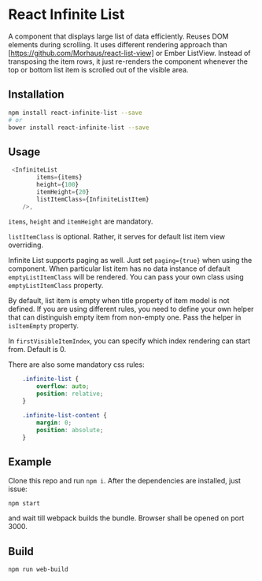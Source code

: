 React Infinite List
===================
A component that displays large list of data efficiently. Reuses DOM elements during scrolling.
It uses different rendering approach than [https://github.com/Morhaus/react-list-view] or Ember ListView.
Instead of transposing the item rows, it just re-renders the component whenever the top or bottom
list item is scrolled out of the visible area.

Installation
------------
```sh
npm install react-infinite-list --save
# or
bower install react-infinite-list --save
```

Usage
-----

```js
 <InfiniteList
        items={items}
        height={100}
        itemHeight={20}
        listItemClass={InfiniteListItem}
    />,
```

`items`, `height` and `itemHeight` are mandatory.

`listItemClass` is optional. Rather, it serves for default list item view overriding.

Infinite List supports paging as well. Just set `paging={true}` when using
the component. When particular list item has no data instance of default
`emptyListItemClass` will be rendered. You can pass your own class using
`emptyListItemClass` property.

By default, list item is empty when title property of item model is not defined.
If you are using different rules, you need to define your own helper that can
distinguish empty item from non-empty one. Pass the helper in `isItemEmpty` property.

In `firstVisibleItemIndex`, you can specify which index rendering can start from.
Default is 0.

There are also some mandatory css rules:
```css
    .infinite-list {
        overflow: auto;
        position: relative;
    }

    .infinite-list-content {
        margin: 0;
        position: absolute;
    }
```

Example
-------
Clone this repo and run `npm i`. After the dependencies are installed, just issue:
```
npm start
```
and wait till webpack builds the bundle. Browser shall be opened on port 3000.


Build
-------
```
npm run web-build
```
